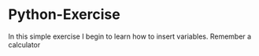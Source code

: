 # Python-Exercise
In this simple exercise I begin to learn how to insert variables. Remember a calculator
